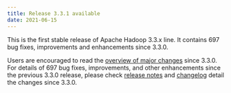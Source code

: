 ```yaml
---
title: Release 3.3.1 available
date: 2021-06-15
---
```

<!---
  Licensed under the Apache License, Version 2.0 (the "License");
  you may not use this file except in compliance with the License.
  You may obtain a copy of the License at

   http://www.apache.org/licenses/LICENSE-2.0

  Unless required by applicable law or agreed to in writing, software
  distributed under the License is distributed on an "AS IS" BASIS,
  WITHOUT WARRANTIES OR CONDITIONS OF ANY KIND, either express or implied.
  See the License for the specific language governing permissions and
  limitations under the License. See accompanying LICENSE file.
-->

This is the first stable release of Apache Hadoop 3.3.x line. It contains 697 bug fixes, improvements and enhancements since 3.3.0.

Users are encouraged to read the [overview of major changes][1] since 3.3.0.
For details of 697 bug fixes, improvements, and other enhancements since the previous 3.3.0 release, 
please check [release notes][2] and [changelog][3] 
 detail the changes since 3.3.0.

[1]: /docs/r3.3.1/index.html
[2]: http://hadoop.apache.org/docs/r3.3.1/hadoop-project-dist/hadoop-common/release/3.3.1/RELEASENOTES.3.3.1.html
[3]: http://hadoop.apache.org/docs/r3.3.1/hadoop-project-dist/hadoop-common/release/3.3.1/CHANGES.3.3.1.html

